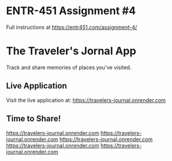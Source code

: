 # ENTR-451 Assignment #4

Full instructions at https://entr451.com/assignment-4/

# The Traveler's Jornal App

Track and share memories of places you've visited.

## Live Application

Visit the live application at: https://travelers-journal.onrender.com

## Time to Share!
https://travelers-journal.onrender.com
https://travelers-journal.onrender.com
https://travelers-journal.onrender.com
https://travelers-journal.onrender.com
https://travelers-journal.onrender.com
